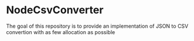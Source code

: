 # NodeCsvConverter
The goal of this repository is to provide an implementation of JSON to CSV convertion with as few allocation as possible
